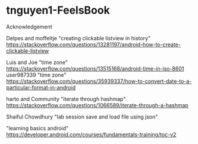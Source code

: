 # tnguyen1-FeelsBook

Acknowledgement

Delpes and moffeltje "creating clickable listview in history" https://stackoverflow.com/questions/13281197/android-how-to-create-clickable-listview

Luis and Joe "time zone" https://stackoverflow.com/questions/13515168/android-time-in-iso-8601
user987339 "time zone" https://stackoverflow.com/questions/35939337/how-to-convert-date-to-a-particular-format-in-android

harto and Community "iterate through hashmap" https://stackoverflow.com/questions/1066589/iterate-through-a-hashmap

Shaiful Chowdhury "lab session save and load file using json"

"learning basics android" <https://developer.android.com/courses/fundamentals-training/toc-v2>

